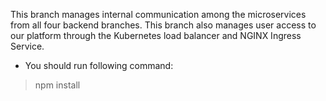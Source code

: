 This branch manages internal communication among the microservices from all four backend branches.
This branch also manages user access to our platform through the Kubernetes load balancer and NGINX Ingress Service.

* You should run following command:
> npm install